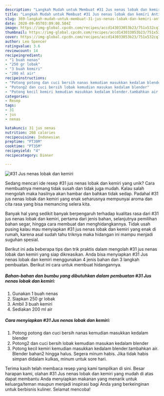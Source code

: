 ```yaml
---
description: "Langkah Mudah untuk Membuat #31 Jus nenas lobak dan kemiri Anti Gagal"
title: "Langkah Mudah untuk Membuat #31 Jus nenas lobak dan kemiri Anti Gagal"
slug: 369-langkah-mudah-untuk-membuat-31-jus-nenas-lobak-dan-kemiri-anti-gagal
date: 2020-09-05T03:09:08.504Z
image: https://img-global.cpcdn.com/recipes/accd143033053b23/751x532cq70/31-jus-nenas-lobak-dan-kemiri-foto-resep-utama.jpg
thumbnail: https://img-global.cpcdn.com/recipes/accd143033053b23/751x532cq70/31-jus-nenas-lobak-dan-kemiri-foto-resep-utama.jpg
cover: https://img-global.cpcdn.com/recipes/accd143033053b23/751x532cq70/31-jus-nenas-lobak-dan-kemiri-foto-resep-utama.jpg
author: Leo Spencer
ratingvalue: 3.6
reviewcount: 14
recipeingredient:
- "1 buah nenas"
- "250 gr lobak"
- "3 buah kemiri"
- "200 ml air"
recipeinstructions:
- "Potong potong dan cuci bersih nanas kemudian masukkan kedalam blender"
- "Potong2 dan cuci bersih lobak kemudian masukan kedalam blender"
- "Potong kecil kemiri kemudian masukkan kedalam blender.tambahkan air. Blender bahan2 hingga halus. Segera minum habis. Jika tidak habis simpan didalam kulkas, minum untuk sore hari."
categories:
- Resep
tags:
- 31
- jus
- nenas

katakunci: 31 jus nenas 
nutrition: 268 calories
recipecuisine: Indonesian
preptime: "PT30M"
cooktime: "PT35M"
recipeyield: "4"
recipecategory: Dinner

---
```



![#31 Jus nenas lobak dan kemiri](https://img-global.cpcdn.com/recipes/accd143033053b23/751x532cq70/31-jus-nenas-lobak-dan-kemiri-foto-resep-utama.jpg)

Sedang mencari ide resep #31 jus nenas lobak dan kemiri yang unik? Cara membuatnya memang tidak susah dan tidak juga mudah. Kalau salah mengolah maka hasilnya akan hambar dan bahkan tidak sedap. Padahal #31 jus nenas lobak dan kemiri yang enak seharusnya mempunyai aroma dan cita rasa yang bisa memancing selera kita.

Banyak hal yang sedikit banyak berpengaruh terhadap kualitas rasa dari #31 jus nenas lobak dan kemiri, pertama dari jenis bahan, selanjutnya pemilihan bahan segar, hingga cara membuat dan menghidangkannya. Tidak usah pusing kalau mau menyiapkan #31 jus nenas lobak dan kemiri yang enak di rumah, karena asal sudah tahu triknya maka hidangan ini mampu menjadi suguhan spesial.




Berikut ini ada beberapa tips dan trik praktis dalam mengolah #31 jus nenas lobak dan kemiri yang siap dikreasikan. Anda bisa menyiapkan #31 Jus nenas lobak dan kemiri menggunakan 4 jenis bahan dan 3 langkah pembuatan. Berikut ini cara untuk membuat hidangannya.

<!--inarticleads1-->

##### Bahan-bahan dan bumbu yang dibutuhkan dalam pembuatan #31 Jus nenas lobak dan kemiri:

1. Gunakan 1 buah nenas
1. Siapkan 250 gr lobak
1. Ambil 3 buah kemiri
1. Sediakan 200 ml air




<!--inarticleads2-->

##### Cara menyiapkan #31 Jus nenas lobak dan kemiri:

1. Potong potong dan cuci bersih nanas kemudian masukkan kedalam blender
1. Potong2 dan cuci bersih lobak kemudian masukan kedalam blender
1. Potong kecil kemiri kemudian masukkan kedalam blender.tambahkan air. Blender bahan2 hingga halus. Segera minum habis. Jika tidak habis simpan didalam kulkas, minum untuk sore hari.




Terima kasih telah membaca resep yang kami tampilkan di sini. Besar harapan kami, olahan #31 Jus nenas lobak dan kemiri yang mudah di atas dapat membantu Anda menyiapkan makanan yang menarik untuk keluarga/teman maupun menjadi inspirasi bagi Anda yang berkeinginan untuk berbisnis kuliner. Selamat mencoba!
